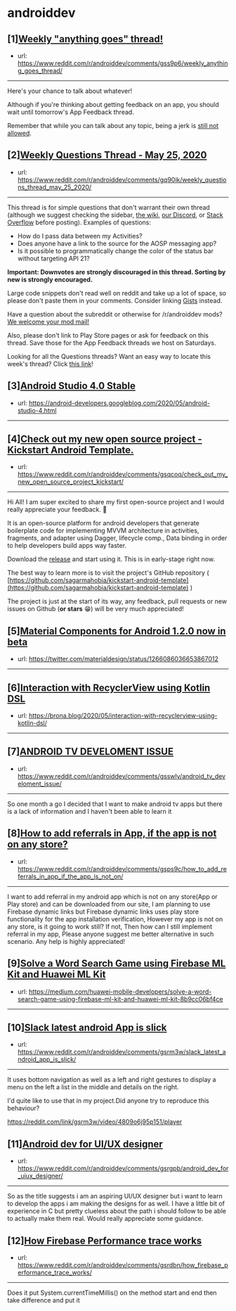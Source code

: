 # androiddev
## [1][Weekly "anything goes" thread!](https://www.reddit.com/r/androiddev/comments/gss9p6/weekly_anything_goes_thread/)
- url: https://www.reddit.com/r/androiddev/comments/gss9p6/weekly_anything_goes_thread/
---
Here's your chance to talk about whatever!

Although if you're thinking about getting feedback on an app, you should wait until tomorrow's App Feedback thread.

Remember that while you can talk about any topic, being a jerk is [still not allowed](https://www.reddit.com/r/androiddev/wiki/rules#wiki_rules_for_comments).
## [2][Weekly Questions Thread - May 25, 2020](https://www.reddit.com/r/androiddev/comments/gq90ik/weekly_questions_thread_may_25_2020/)
- url: https://www.reddit.com/r/androiddev/comments/gq90ik/weekly_questions_thread_may_25_2020/
---
This thread is for simple questions that don't warrant their own thread (although we suggest checking the sidebar, [the wiki](http://www.reddit.com/r/androiddev/wiki/), [our Discord](https://discord.gg/D2cNrqX), or [Stack Overflow](http://stackoverflow.com) before posting). Examples of questions:

* How do I pass data between my Activities?
* Does anyone have a link to the source for the AOSP messaging app?
* Is it possible to programmatically change the color of the status bar without targeting API 21?

**Important: Downvotes are strongly discouraged in this thread. Sorting by new is strongly encouraged.**

Large code snippets don't read well on reddit and take up a lot of space, so please don't paste them in your comments. Consider linking [Gists](https://gist.github.com) instead.

Have a question about the subreddit or otherwise for /r/androiddev mods? [We welcome your mod mail!](http://www.reddit.com/message/compose?to=%2Fr%2Fandroiddev)

Also, please don't link to Play Store pages or ask for feedback on this thread. Save those for the App Feedback threads we host on Saturdays.

Looking for all the Questions threads? Want an easy way to locate this week's thread? Click [this link](https://www.reddit.com/r/androiddev/search?q=title%3A%22questions+thread%22+author%3A%22AutoModerator%22&amp;restrict_sr=on&amp;sort=new&amp;t=all)!
## [3][Android Studio 4.0 Stable](https://www.reddit.com/r/androiddev/comments/gsab88/android_studio_40_stable/)
- url: https://android-developers.googleblog.com/2020/05/android-studio-4.html
---

## [4][Check out my new open source project - Kickstart Android Template.](https://www.reddit.com/r/androiddev/comments/gsqcoq/check_out_my_new_open_source_project_kickstart/)
- url: https://www.reddit.com/r/androiddev/comments/gsqcoq/check_out_my_new_open_source_project_kickstart/
---
Hi All! I am super excited to share my first open-source project and I would really appreciate your feedback. 🙏

It is an open-source platform for android developers that generate boilerplate code for implementing MVVM architecture in activities, fragments, and adapter using Dagger, lifecycle comp., Data binding in order to help developers build apps way faster.

Download the [release](https://github.com/sagarmahobia/kickstart-android-template/releases/download/1.0.2/release.zip) and start using it. This is in early-stage right now.

The best way to learn more is to visit the project's GitHub repository ( [https://github.com/sagarmahobia/kickstart-android-template](https://github.com/sagarmahobia/kickstart-android-template) )

The project is just at the start of its way, any feedback, pull requests or new issues on Github (**or stars** 😁) will be very much appreciated!
## [5][Material Components for Android 1.2.0 now in beta](https://www.reddit.com/r/androiddev/comments/gscuea/material_components_for_android_120_now_in_beta/)
- url: https://twitter.com/materialdesign/status/1266086036653867012
---

## [6][Interaction with RecyclerView using Kotlin DSL](https://www.reddit.com/r/androiddev/comments/gsq5t1/interaction_with_recyclerview_using_kotlin_dsl/)
- url: https://brona.blog/2020/05/interaction-with-recyclerview-using-kotlin-dsl/
---

## [7][ANDROID TV DEVELOMENT ISSUE](https://www.reddit.com/r/androiddev/comments/gsswly/android_tv_develoment_issue/)
- url: https://www.reddit.com/r/androiddev/comments/gsswly/android_tv_develoment_issue/
---
So one month a go I decided that I want to make android tv apps but there is a lack of information and I haven't been able to learn it
## [8][How to add referrals in App, if the app is not on any store?](https://www.reddit.com/r/androiddev/comments/gsps9c/how_to_add_referrals_in_app_if_the_app_is_not_on/)
- url: https://www.reddit.com/r/androiddev/comments/gsps9c/how_to_add_referrals_in_app_if_the_app_is_not_on/
---
 I want to add referral in my android app which is not on any store(App or Play store) and can be downloaded from our site, I am planning to use Firebase dynamic links but Firebase dynamic links uses play store functionality for the app installation verification, However my app is not on any store, is it going to work still? If not, Then how can I still implement referral in my app, Please anyone suggest me better alternative in such scenario. Any help is highly appreciated!
## [9][Solve a Word Search Game using Firebase ML Kit and Huawei ML Kit](https://www.reddit.com/r/androiddev/comments/gspdw8/solve_a_word_search_game_using_firebase_ml_kit/)
- url: https://medium.com/huawei-mobile-developers/solve-a-word-search-game-using-firebase-ml-kit-and-huawei-ml-kit-8b9cc06bf4ce
---

## [10][Slack latest android App is slick](https://www.reddit.com/r/androiddev/comments/gsrm3w/slack_latest_android_app_is_slick/)
- url: https://www.reddit.com/r/androiddev/comments/gsrm3w/slack_latest_android_app_is_slick/
---
It uses bottom navigation as well as a left and right gestures to display a menu on the left a list in the middle and details on the right.

I'd quite like to use that in my project.Did anyone try to reproduce this behaviour?

https://reddit.com/link/gsrm3w/video/4809o6j95p151/player
## [11][Android dev for UI/UX designer](https://www.reddit.com/r/androiddev/comments/gsrgpb/android_dev_for_uiux_designer/)
- url: https://www.reddit.com/r/androiddev/comments/gsrgpb/android_dev_for_uiux_designer/
---
So as the title suggests i am an aspiring UI/UX designer but i want to learn to develop the apps i am making the designs for as well. I have a little bit of experience in C but pretty clueless about the path i should follow to be able to actually make them real. Would really appreciate some guidance.
## [12][How Firebase Performance trace works](https://www.reddit.com/r/androiddev/comments/gsrdbn/how_firebase_performance_trace_works/)
- url: https://www.reddit.com/r/androiddev/comments/gsrdbn/how_firebase_performance_trace_works/
---
Does it  put  System.currentTimeMillis()  on the method start and end then take difference and put it

